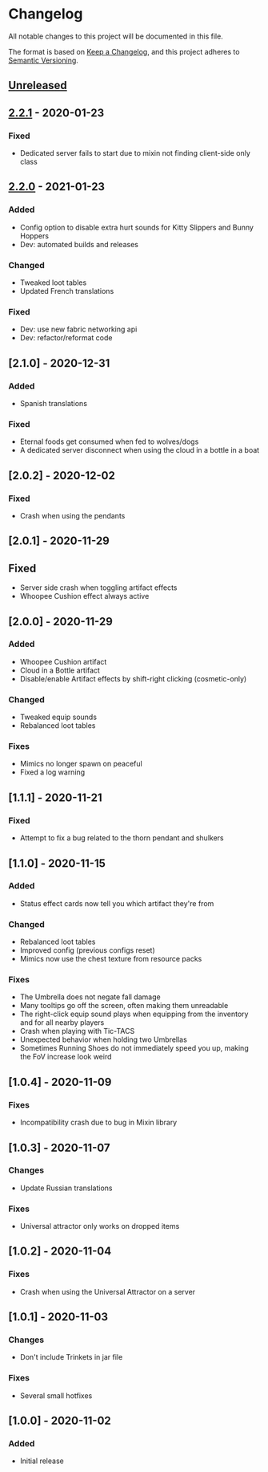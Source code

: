 # Changelog
All notable changes to this project will be documented in this file.

The format is based on [Keep a Changelog](https://keepachangelog.com/en/1.0.0/),
and this project adheres to [Semantic Versioning](https://semver.org/spec/v2.0.0.html).

## [Unreleased]

## [2.2.1] - 2020-01-23
### Fixed
- Dedicated server fails to start due to mixin not finding client-side only class

## [2.2.0] - 2021-01-23
### Added
- Config option to disable extra hurt sounds for Kitty Slippers and Bunny Hoppers
- Dev: automated builds and releases

### Changed
- Tweaked loot tables
- Updated French translations

### Fixed
- Dev: use new fabric networking api
- Dev: refactor/reformat code

## [2.1.0] - 2020-12-31
### Added
- Spanish translations

### Fixed
- Eternal foods get consumed when fed to wolves/dogs
- A dedicated server disconnect when using the cloud in a bottle in a boat

## [2.0.2] - 2020-12-02
### Fixed
- Crash when using the pendants

## [2.0.1] - 2020-11-29
## Fixed
- Server side crash when toggling artifact effects
- Whoopee Cushion effect always active

## [2.0.0] - 2020-11-29
### Added
- Whoopee Cushion artifact
- Cloud in a Bottle artifact
- Disable/enable Artifact effects by shift-right clicking (cosmetic-only)

### Changed
- Tweaked equip sounds
- Rebalanced loot tables

### Fixes
- Mimics no longer spawn on peaceful
- Fixed a log warning

## [1.1.1] - 2020-11-21
### Fixed
- Attempt to fix a bug related to the thorn pendant and shulkers

## [1.1.0] - 2020-11-15
### Added
- Status effect cards now tell you which artifact they're from

### Changed
- Rebalanced loot tables
- Improved config (previous configs reset)
- Mimics now use the chest texture from resource packs

### Fixes
- The Umbrella does not negate fall damage
- Many tooltips go off the screen, often making them unreadable
- The right-click equip sound plays when equipping from the inventory and for all nearby players
- Crash when playing with Tic-TACS
- Unexpected behavior when holding two Umbrellas
- Sometimes Running Shoes do not immediately speed you up, making the FoV increase look weird

## [1.0.4] - 2020-11-09
### Fixes
- Incompatibility crash due to bug in Mixin library

## [1.0.3] - 2020-11-07
### Changes
- Update Russian translations

### Fixes
- Universal attractor only works on dropped items

## [1.0.2] - 2020-11-04
### Fixes
- Crash when using the Universal Attractor on a server

## [1.0.1] - 2020-11-03
### Changes
- Don't include Trinkets in jar file

### Fixes
- Several small hotfixes

## [1.0.0] - 2020-11-02
### Added
- Initial release

[Unreleased]: https://github.com/florensie/artifacts-fabric/compare/v2.2.1...HEAD
[2.2.1]: https://github.com/florensie/artifacts-fabric/compare/v2.2.0...v2.2.1
[2.2.0]: https://github.com/florensie/artifacts-fabric/releases/tag/v2.2.0

